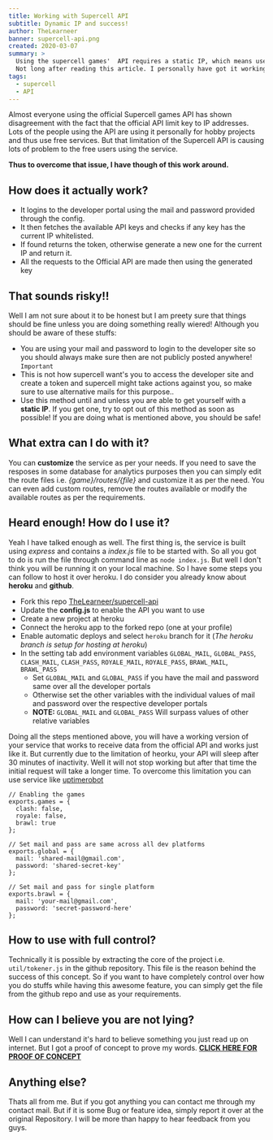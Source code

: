```yaml
---
title: Working with Supercell API
subtitle: Dynamic IP and success!
author: TheLearneer
banner: supercell-api.png
created: 2020-03-07
summary: >
  Using the supercell games'  API requires a static IP, which means users doing hobby projects will not be able to use them.
  Not long after reading this article. I personally have got it working and so will you.
tags:
  - supercell
  - API
---
```


Almost everyone using the official Supercell games API has shown disagreement with the fact that the official API limit key to IP addresses.
Lots of the people using the API are using it personally for hobby projects and thus use free services. But that limitation of the Supercell API is causing lots of problem to the free users using the service.

**Thus to overcome that issue, I have though of this work around.**

## **How does it actually work?**
- It logins to the developer portal using the mail and password provided through the config.
- It then fetches the available API keys and checks if any key has the current IP whitelisted.
- If found returns the token, otherwise generate a new one for the current IP and return it.
- All the requests to the Official API are made then using the generated key

## **That sounds risky!!**
Well I am not sure about it to be honest but I am preety sure that things should be fine unless you are doing something really wiered! Although you should be aware of these stuffs:

- You are using your mail and password to login to the developer site so you should always make sure then are not publicly posted anywhere! `Important`
- This is not how supercell want's you to access the developer site and create a token and supercell might take actions against you, so make sure to use alternative mails for this purpose..
- Use this method until and unless you are able to get yourself with a **static IP**. If you get one, try to opt out of this method as soon as possible!
If you are doing what is mentioned above, you should be safe!

## **What extra can I do with it?**
You can **customize** the service as per your needs. If you need to save the resposes in some database for analytics purposes then you can simply edit the route files i.e. _{game}/routes/{file}_ and customize it as per the need. You can even add custom routes, remove the routes available or modify the available routes as per the requirements.

## **Heard enough! How do I use it?**
Yeah I have talked enough as well. The first thing is, the service is built using _express_ and contains a _index.js_ file to be started with. So all you got to do is run the file through command line as `node index.js`. But well I don't think you will be running it on your local machine. So I have some steps you can follow to host it over heroku. I do consider you already know about **heroku** and **github**.

- Fork this repo [TheLearneer/supercell-api](https://github.com/TheLearneer/supercell-api)
- Update the **config.js** to enable the API you want to use
- Create a new project at heroku
- Connect the heroku app to the forked repo (one at your profile)
- Enable automatic deploys and select `heroku` branch for it (_The heroku branch is setup for hosting at heroku_)
- In the setting tab add environment variables `GLOBAL_MAIL`, `GLOBAL_PASS`, `CLASH_MAIL`, `CLASH_PASS`, `ROYALE_MAIL`, `ROYALE_PASS`, `BRAWL_MAIL`, `BRAWL_PASS`
  - Set `GLOBAL_MAIL` and `GLOBAL_PASS` if you have the mail and password same over all the developer portals
  - Otherwise set the other variables with the individual values of mail and password over the respective developer portals
  - **NOTE:** `GLOBAL_MAIL` and `GLOBAL_PASS` Will surpass values of other relative variables

Doing all the steps mentioned above, you will have a working version of your service that works to receive data from the official API and works just like it. But currently due to the limitation of heorku, your API will sleep after 30 minutes of inactivity. Well it will not stop working but after that time the initial request will take a longer time.
To overcome this limitation you can use service like [uptimerobot](https://uptimerobot.com)

```js[config.js]
// Enabling the games
exports.games = {
  clash: false,
  royale: false,
  brawl: true
};

// Set mail and pass are same across all dev platforms
exports.global = {
  mail: 'shared-mail@gmail.com',
  password: 'shared-secret-key'
};

// Set mail and pass for single platform
exports.brawl = {
  mail: 'your-mail@gmail.com',
  password: 'secret-password-here'
};
```

## **How to use with full control?**
Technically it is possible by extracting the core of the project i.e. `util/tokener.js` in the github repository. This file is the reason behind the success of this concept. So if you want to have completely control over how you do stuffs while having this awesome feature, you can simply get the file from the github repo and use as your requirements.

## **How can I believe you are not lying?**
Well I can understand it's hard to believe something you just read up on internet. But I got a proof of concept to prove my words. [**CLICK HERE FOR PROOF OF CONCEPT**](https://statscell.herokuapp.com)

## **Anything else?**
Thats all from me. But if you got anything you can contact me through my contact mail. But if it is some Bug or feature idea, simply report it over at the original Repository. I will be more than happy to hear feedback from you guys.